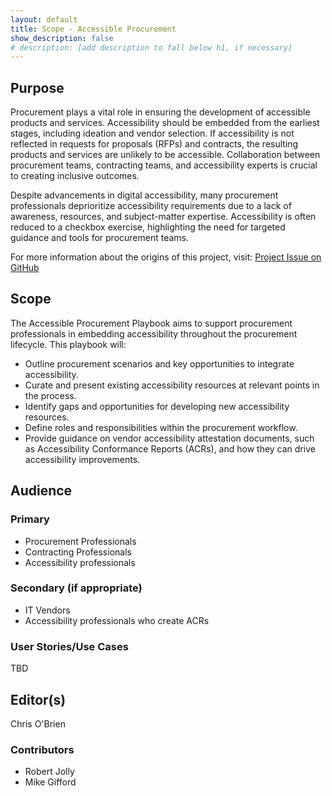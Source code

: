 ```yaml
---
layout: default
title: Scope - Accessible Procurement
show_description: false
# description: [add description to fall below h1, if necessary]
---
```


## Purpose

Procurement plays a vital role in ensuring the development of accessible products and services. Accessibility should be embedded from the earliest stages, including ideation and vendor selection. If accessibility is not reflected in requests for proposals (RFPs) and contracts, the resulting products and services are unlikely to be accessible. Collaboration between procurement teams, contracting teams, and accessibility experts is crucial to creating inclusive outcomes.

Despite advancements in digital accessibility, many procurement professionals deprioritize accessibility requirements due to a lack of awareness, resources, and subject-matter expertise. Accessibility is often reduced to a checkbox exercise, highlighting the need for targeted guidance and tools for procurement teams.

For more information about the origins of this project, visit: [Project Issue on GitHub](https://github.com/w3c-cg/aar/issues/4)


## Scope

The Accessible Procurement Playbook aims to support procurement professionals in embedding accessibility throughout the procurement lifecycle. This playbook will:

- Outline procurement scenarios and key opportunities to integrate accessibility.
- Curate and present existing accessibility resources at relevant points in the process.
- Identify gaps and opportunities for developing new accessibility resources.
- Define roles and responsibilities within the procurement workflow.
- Provide guidance on vendor accessibility attestation documents, such as Accessibility Conformance Reports (ACRs), and how they can drive accessibility improvements.


## Audience

### Primary

 - Procurement Professionals
 - Contracting Professionals
 - Accessibility professionals

### Secondary (if appropriate)

- IT Vendors
- Accessibility professionals who create ACRs

### User Stories/Use Cases

TBD

## Editor(s)

Chris O'Brien

### Contributors

- Robert Jolly
- Mike Gifford

